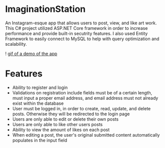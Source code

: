 # ImaginationStation
An Instagram-esque app that allows users to post, view, and like art work. This C# project utilized ASP.NET Core framework in order to increase performance and provide built-in secutrity features. I also used Entity Framework to easily connect to MySQL to help with query optimization and scalability.

! [gif of a demo of the app](https://imgur.com/V3N0II3.gif)

# Features
* Ability to register and login
* Validations on registration include fields must be of a certain length, must input a proper email address, and email address must not already exist within the database
* User must be logged in, in order to create, read, update, and delete posts. Otherwise they will be redirected to the login page
* Users are only able to edit or delete their own posts
* Users are only able to like other users posts
* Ability to view the amount of likes on each post
* When editing a post, the user's original submitted content automatically populates in the input field
